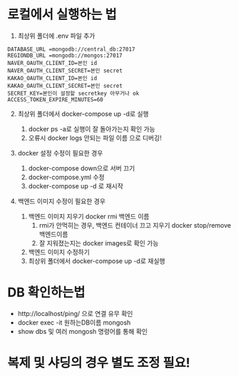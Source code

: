 # 로컬에서 실행하는 법
1. 최상위 폴더에 .env 파일 추가
```
DATABASE_URL =mongodb://central_db:27017
REGIONDB_URL =mongodb://mongos:27017 
NAVER_OAUTH_CLIENT_ID=본인 id
NAVER_OAUTH_CLIENT_SECRET=본인 secret
KAKAO_OAUTH_CLIENT_ID=본인 id
KAKAO_OAUTH_CLIENT_SECRET=본인 secret
SECRET_KEY=본인이 설정할 secretkey 아무거나 ok
ACCESS_TOKEN_EXPIRE_MINUTES=60
```
2. 최상위 폴더에서 docker-compose up -d로 실행
    1. docker ps -a로 실행이 잘 돌아가는지 확인 가능
    2. 오류시 docker logs 안되는 파일 이름 으로 디버깅!

3. docker 설정 수정이 필요한 경우
    1. docker-compose down으로 서버 끄기
    2. docker-compose.yml 수정
    3. docker-compose up -d 로 재시작

4. 백엔드 이미지 수정이 필요한 경우
    1. 백엔드 이미지 지우기 docker rmi 백엔드 이름
        1. rmi가 안먹히는 경우, 백엔드 컨테이너 끄고 지우기 docker stop/remove 백엔드이름 
        2. 잘 지워졌는지는 docker images로 확인 가능
    2. 백엔드 이미지 수정하기
    3. 최상위 폴더에서 docker-compose up -d로 재실행

# DB 확인하는법
- http://localhost/ping/ 으로 연결 유무 확인
- docker exec -it 원하는DB이름 mongosh
- show dbs 및 여러 mongosh 명령어를 통해 확인

# 복제 및 샤딩의 경우 별도 조정 필요!